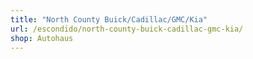 ```yaml
---
title: "North County Buick/Cadillac/GMC/Kia"
url: /escondido/north-county-buick-cadillac-gmc-kia/
shop: Autohaus
---
```

